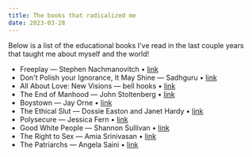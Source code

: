 ```yaml
---
title: The books that radicalized me
date: 2023-03-28
---
```


Below is a list of the educational books I've read in the last couple years that taught me about myself and the world!

- Freeplay — Stephen Nachmanovitch • [link](https://www.penguinrandomhouse.com/books/349583/free-play-by-stephen-nachmanovitch/)
- Don't Polish your Ignorance, It May Shine — Sadhguru • [link](https://www.ishalife.com/in/don-t-polish-your-ignorance)
- All About Love: New Visions — bell hooks • [link](https://www.harpercollins.com/products/all-about-love-bell-hooks?variant=32116522090530)
- The End of Manhood — John Stoltenberg • [link](https://www.publishersweekly.com/9780452273047)
- Boystown — Jay Orne • [link](https://press.uchicago.edu/ucp/books/book/chicago/B/bo25122595.html)
- The Ethical Slut — Dossie Easton and Janet Hardy • [link](https://www.penguinrandomhouse.com/books/553912/the-ethical-slut-third-edition-by-janet-w-hardy-and-dossie-easton/)
- Polysecure — Jessica Fern • [link](https://bookshop.org/p/books/polysecure-attachment-trauma-and-consensual-nonmonogamy-jessica-fern/14490932)
- Good White People — Shannon Sullivan • [link](https://sunypress.edu/Books/G/Good-White-People)
- The Right to Sex — Amia Srinivasan • [link](https://us.macmillan.com/books/9780374721039/therighttosex)
- The Patriarchs — Angela Saini • [link](https://www.harvard.com/book/the_patriarchs/)
